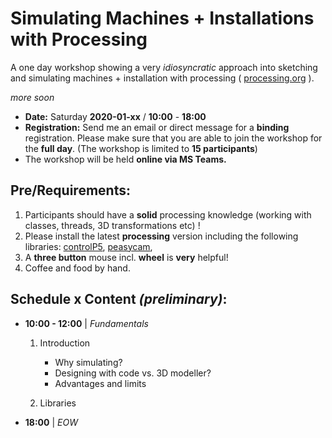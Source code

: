 # Simulating Machines + Installations with Processing

A one day workshop showing a very *idiosyncratic* approach into sketching and simulating machines + installation with processing ( [processing.org](https://processing.org/) ).

*more soon*


- **Date:** Saturday **2020-01-xx** / **10:00** - **18:00**
- **Registration:** Send me an email or direct message for a **binding** registration. Please make sure that you are able to join the workshop for the **full day**. (The workshop is limited to **15 participants**)
- The workshop will be held **online via MS Teams.**

## Pre/Requirements:

1. Participants should have a **solid** processing knowledge (working with classes, threads, 3D transformations etc) !
2. Please install the latest **processing** version including the following libraries: [controlP5](http://www.sojamo.de/libraries/controlP5/), [peasycam](http://mrfeinberg.com/peasycam/), 
3. A **three button** mouse incl. **wheel** is **very** helpful!
4. Coffee and food by hand.

## Schedule x Content *(preliminary)*:

* **10:00 - 12:00** | *Fundamentals*
  1. Introduction
     - Why simulating?
     - Designing with code vs. 3D modeller?
     - Advantages and limits

  2. Libraries



* **18:00** | *EOW*
